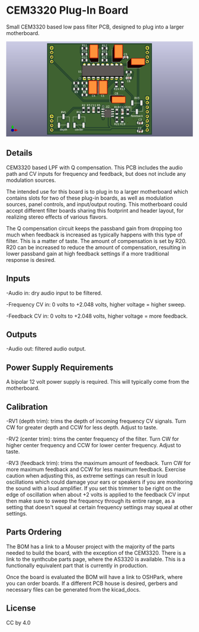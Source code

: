 # CEM3320 Plug-In Board

Small CEM3320 based low pass filter PCB, designed to plug into a larger motherboard.

![](pics/board_top.png)


## Details

CEM3320 based LPF with Q compensation. This PCB includes the audio path and CV inputs for frequency and feedback, but does not include any modulation sources.

The intended use for this board is to plug in to a larger motherboard which contains slots for two of these plug-in boards, as well as modulation sources, panel controls, and input/output routing. This motherboard could accept different filter boards sharing this footprint and header layout, for realizing stereo effects of various flavors.

The Q compensation circuit keeps the passband gain from dropping too much when feedback is increased as typically happens with this type of filter. This is a matter of taste. The amount of compensation is set by R20. R20 can be increased to reduce the amount of compensation, resulting in lower passband gain at high feedback settings if a more traditional response is desired.


## Inputs

-Audio in: dry audio input to be filtered.

-Frequency CV in: 0 volts to +2.048 volts, higher voltage = higher sweep.

-Feedback CV in: 0 volts to +2.048 volts, higher voltage = more feedback.


## Outputs

-Audio out: filtered audio output.


## Power Supply Requirements

A bipolar 12 volt power supply is required. This will typically come from the motherboard.


## Calibration

-RV1 (depth trim): trims the depth of incoming frequency CV signals. Turn CW for greater depth and CCW for less depth. Adjust to taste.

-RV2 (center trim): trims the center frequency of the filter. Turn CW for higher center frequency and CCW for lower center frequency. Adjust to taste.

-RV3 (feedback trim): trims the maximum amount of feedback. Turn CW for more maximum feedback and CCW for less maximum feedback. Exercise caution when adjusting this, as extreme settings can result in loud oscillations which could damage your ears or speakers if you are monitoring the sound with a loud amplifier. If you set this trimmer to be right on the edge of oscillation when about +2 volts is applied to the feedback CV input then make sure to sweep the frequency through its entire range, as a setting that doesn't squeal at certain frequency settings may squeal at other settings.


## Parts Ordering
The BOM has a link to a Mouser project with the majority of the parts needed to build the board, with the exception of the CEM3320. There is a link to the synthcube parts page, where the AS3320 is available. This is a functionally equivalent part that is currently in production.

Once the board is evaluated the BOM will have a link to OSHPark, where you can order boards. If a different PCB house is desired, gerbers and necessary files can be generated from the kicad_docs.


## License
CC by 4.0
